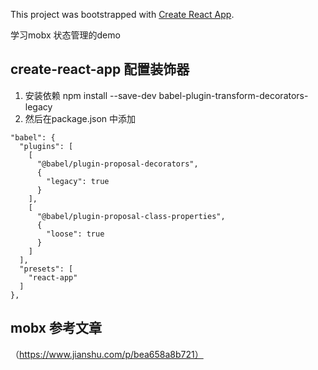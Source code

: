 This project was bootstrapped with [Create React App](https://github.com/facebook/create-react-app).

学习mobx 状态管理的demo

## create-react-app 配置装饰器
1. 安装依赖 npm install --save-dev babel-plugin-transform-decorators-legacy
2. 然后在package.json 中添加 
```
"babel": {
  "plugins": [
    [
      "@babel/plugin-proposal-decorators",
      {
        "legacy": true
      }
    ],
    [
      "@babel/plugin-proposal-class-properties",
      {
        "loose": true
      }
    ]
  ],
  "presets": [
    "react-app"
  ]
},

```

## mobx 参考文章
（https://www.jianshu.com/p/bea658a8b721）